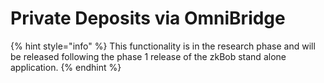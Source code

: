 # Private Deposits via OmniBridge

{% hint style="info" %}
This functionality is in the research phase and will be released following the phase 1 release of the zkBob stand alone application.
{% endhint %}



